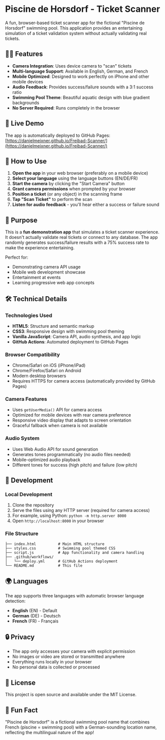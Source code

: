 # Piscine de Horsdorf - Ticket Scanner

A fun, browser-based ticket scanner app for the fictional "Piscine de Horsdorf" swimming pool. This application provides an entertaining simulation of a ticket validation system without actually validating real tickets.

## 🏊‍♀️ Features

- **Camera Integration**: Uses device camera to "scan" tickets
- **Multi-language Support**: Available in English, German, and French
- **Mobile Optimized**: Designed to work perfectly on iPhone and other mobile devices
- **Audio Feedback**: Provides success/failure sounds with a 3:1 success ratio
- **Swimming Pool Theme**: Beautiful aquatic design with blue gradient backgrounds
- **No Server Required**: Runs completely in the browser

## 🚀 Live Demo

The app is automatically deployed to GitHub Pages: [https://danielmeixner.github.io/Freibad-Scanner/](https://danielmeixner.github.io/Freibad-Scanner/)

## 📱 How to Use

1. **Open the app** in your web browser (preferably on a mobile device)
2. **Select your language** using the language buttons (EN/DE/FR)
3. **Start the camera** by clicking the "Start Camera" button
4. **Grant camera permissions** when prompted by your browser
5. **Position a ticket** (or any object) in the scanning frame
6. **Tap "Scan Ticket"** to perform the scan
7. **Listen for audio feedback** - you'll hear either a success or failure sound

## 🎯 Purpose

This is a **fun demonstration app** that simulates a ticket scanner experience. It doesn't actually validate real tickets or connect to any database. The app randomly generates success/failure results with a 75% success rate to make the experience entertaining.

Perfect for:
- Demonstrating camera API usage
- Mobile web development showcase
- Entertainment at events
- Learning progressive web app concepts

## 🛠️ Technical Details

### Technologies Used
- **HTML5**: Structure and semantic markup
- **CSS3**: Responsive design with swimming pool theming
- **Vanilla JavaScript**: Camera API, audio synthesis, and app logic
- **GitHub Actions**: Automated deployment to GitHub Pages

### Browser Compatibility
- Chrome/Safari on iOS (iPhone/iPad)
- Chrome/Firefox/Safari on Android
- Modern desktop browsers
- Requires HTTPS for camera access (automatically provided by GitHub Pages)

### Camera Features
- Uses `getUserMedia()` API for camera access
- Optimized for mobile devices with rear camera preference
- Responsive video display that adapts to screen orientation
- Graceful fallback when camera is not available

### Audio System
- Uses Web Audio API for sound generation
- Generates tones programmatically (no audio files needed)
- Mobile-optimized audio playback
- Different tones for success (high pitch) and failure (low pitch)

## 🔧 Development

### Local Development
1. Clone the repository
2. Serve the files using any HTTP server (required for camera access)
3. For example, using Python: `python -m http.server 8000`
4. Open `http://localhost:8000` in your browser

### File Structure
```
├── index.html          # Main HTML structure
├── styles.css          # Swimming pool themed CSS
├── script.js           # App functionality and camera handling
├── .github/workflows/
│   └── deploy.yml      # GitHub Actions deployment
└── README.md           # This file
```

## 🌍 Languages

The app supports three languages with automatic browser language detection:
- **English** (EN) - Default
- **German** (DE) - Deutsch
- **French** (FR) - Français

## 🔒 Privacy

- The app only accesses your camera with explicit permission
- No images or video are stored or transmitted anywhere
- Everything runs locally in your browser
- No personal data is collected or processed

## 📄 License

This project is open source and available under the MIT License.

## 🎉 Fun Fact

"Piscine de Horsdorf" is a fictional swimming pool name that combines French (piscine = swimming pool) with a German-sounding location name, reflecting the multilingual nature of the app!
